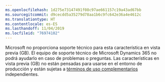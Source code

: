 ```yaml
---
ms.openlocfilehash: 1d275e73147491f08c97ae661157c19a43ad67bb
ms.sourcegitcommit: d9cecdd5a35279d78aa1b6c9fc642e36a4e4612c
ms.translationtype: HT
ms.contentlocale: es-ES
ms.lasthandoff: 11/04/2019
ms.locfileid: "76974102"
---
```

Microsoft no proporciona soporte técnico para esta característica en vista previa (GB). El equipo de soporte técnico de Microsoft Dynamics 365 no podrá ayudarlo en caso de problemas o preguntas. Las características en vista previa (GB) no están pensadas para usarse en el entorno de producción y están sujetas a [términos de uso complementarios](https://go.microsoft.com/fwlink/p/?LinkId=511446) independientes.
